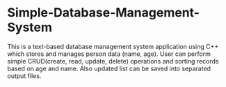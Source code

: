 # Simple-Database-Management-System

This is a text-based database management system application using C++ which stores and manages person data (name, age). User can perform simple CRUD(create, read, update, delete) operations and sorting records based on age and name. Also updated list can be saved into separated output files.
